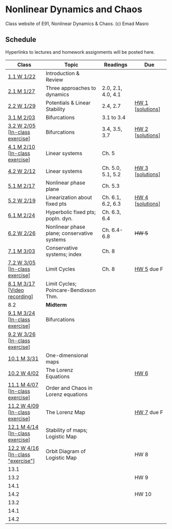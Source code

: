 # Nonlinear Dynamics and Chaos
Class website of E91, Nonlinear Dynamics & Chaos. (c) Emad Masro

## Schedule

Hyperlinks to lectures and homework assignments will be posted here. 

| **Class**                                                                                | **Topic**                                   | **Readings**       | **Due**                                               |
|------------------------------------------------------------------------------------------|---------------------------------------------|--------------------|-------------------------------------------------------|
| [1.1 W 1/22](Lecs/E91.S25.Lec1.pdf)                                                      | Introduction & Review                       |                    |                                                       |
| [2.1 M 1/27](Lecs/E91.S25.Lec2.pdf)                                                      | Three approaches to dynamics                | 2.0, 2.1, 4.0, 4.1 |                                                       |
| [2.2 W 1/29](Lecs/E91.S25.Lec3.pdf)                                                      | Potentials & Linear Stability               | 2.4, 2.7           | [HW 1](HW/HW1.pdf) [[solutions](HW/HW1Solutions.pdf)] |
| [3.1 M 2/03](Lecs/E91.S25.Lec4.pdf)                                                      | Bifurcations                                | 3.1 to 3.4         |                                                       |
| [3.2 W 2/05](Lecs/E91.S25.Lec5.pdf)<br> [[In-class exercise](Exercises/Exercise1.pdf)]       | Bifurcations                                | 3.4, 3.5, 3.7      | [HW 2](HW/HW2.pdf) [[solutions](HW/HW2Solutions.pdf)] |
| [4.1 M 2/10](Lecs/E91.S25.Lec6.pdf) <br> [[In-class exercise](Exercises/Exercise2.pdf)]      | Linear systems                              | Ch. 5              |                                                       |
| [4.2 W 2/12](Lecs/E91.S25.Lec7.pdf)                                                      | Linear systems                              | Ch. 5.0, 5.1, 5.2  | [HW 3](HW/HW3.pdf) [[solutions](HW/HW3Solutions.pdf)] |
| [5.1 M 2/17](Lecs/E91.S25.Lec8.pdf)                                                      | Nonlinear phase plane                       | Ch. 5.3            |                                                       |
| [5.2 W 2/19](Lecs/E91.S25.Lec9.pdf)                                                      | Linearization about fixed pts               | Ch. 6.1, 6.2, 6.3  | [HW 4](HW/HW4.pdf) [[solutions](HW/HW4Solutions.pdf)] |
| [6.1 M 2/24](Lecs/E91.S25.Lec10.pdf)                                                     | Hyperbolic fixed pts; popln. dyn.           | Ch. 6.3, 6.4       |                                                       |
| [6.2 W 2/26](Lecs/E91.S25.Lec11.pdf)                                                     | Nonlinear phase plane; conservative systems | Ch. 6.4-6.8        | ~~HW 5~~                                              |
| [7.1 M 3/03](Lecs/E91.S25.Lec12.pdf)                                                     | Conservative systems; index                 | Ch. 8              |                                                       |
| [7.2 W 3/05](Lecs/E91.S25.Lec13.pdf)<br> [[In-class exercise](Exercises/Exercise3.pdf)]      | Limit Cycles                                | Ch. 8              | [HW 5](HW/HW5.pdf) due F                              |
| [8.1 M 3/17](Lecs/E91.S25.Lec14.pdf)<br> [[Video recording](https://tinyurl.com/E91March17)] | Limit Cycles; Poincare-Bendixson Thm.       |                    |                                                       |
| 8.2                                                                                      | **Midterm**                                 |                    |                                                       |
| [9.1 M 3/24](Lecs/E91.S25.Lec15.pdf)<br> [[In-class exercise](Exercises/Exercise4.pdf)]      | Bifurcations                                |                    |                                                       |
| [9.2 W 3/26](Lecs/E91.S25.Lec16.pdf)<br> [[In-class exercise](Exercises/Exercise5.pdf)]      |                                             |                    |                                                       |
| [10.1 M 3/31](Lecs/E91.S25.Lec17.pdf)                                                    | One-dimensional maps                        |                    |                                                       |
| [10.2 W 4/02](Lecs/E91.S25.Lec18.pdf)                                                    | The Lorenz Equations                        |                    | [HW 6](HW/HW6.pdf)                                    |
| [11.1 M 4/07](Lecs/E91.S25.Lec19.pdf)<br> [[In-class exercise](https://tinyurl.com/E91lorenz4/)]                                                    | Order and Chaos in Lorenz equations                                             |                    |                                                       |
| [11.2 W 4/09](Lecs/E91.S25.Lec20.pdf)<br> [[In-class exercise](Exercises/Exercise6.pdf)]                                                    | The Lorenz Map                                            |                    | [HW 7](HW/HW7.pdf) due F                              |
| [12.1 M 4/14](Lecs/E91.S25.Lec21.pdf)<br> [[In-class exercise](Exercises/Exercise7.pdf)]                                                    | Stability of maps; Logistic Map                                           |                    |                                                       |
| [12.2 W 4/16](Lecs/E91.S25.Lec22.pdf)<br> [[In-class "exercise"](https://tinyurl.com/E91broccoli)]                                                    | Orbit Diagram of Logistic Map                                            |                    | HW 8                                                  |
| 13.1                                                                                     |                                             |                    |                                                       |
| 13.2                                                                                     |                                             |                    | HW 9                                                  |
| 14.1                                                                                     |                                             |                    |                                                       |
| 14.2                                                                                     |                                             |                    | HW 10                                                 |
| 13.2                                                                                     |                                             |                    |                                                       |
| 14.1                                                                                     |                                             |                    |                                                       |
| 14.2                                                                                     |                                             |                    |                                                       |




